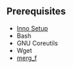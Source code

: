 ## Prerequisites
* [Inno Setup](http://jrsoftware.org/isdl.php)
* Bash
* GNU Coreutils
* Wget
* [merg_f](https://bitbucket.org/Ktulho/merg_f)
